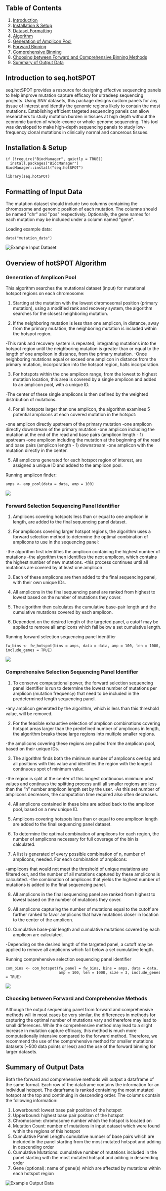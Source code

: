 
## Table of Contents
1. [Introduction](#introduction)
2. [Installation & Setup](#load_package)
3. [Dataset Formatting](#format_data)
4. [Algorithm](#algorithm)
  1. [Generation of Amplicon Pool](#amp_pool)
  2. [Forward Binning](fw_bin)
  3. [Comprehensive Binning](comp_bin)
  4. [Choosing between Forward and Comprehensive Binning Methods](#choose_method)
5. [Summary of Output Data](#output_sum)
  


## Introduction to seq.hotSPOT <a name="introduction"/>

seq.hotSPOT provides a resource for designing effective sequencing panels to help improve mutation capture efficacy for ultradeep sequencing projects. Using SNV datasets, this package designs custom panels for any tissue of interest and identify the genomic regions likely to contain the most mutations. Establishing efficient targeted sequencing panels can allow researchers to study mutation burden in tissues at high depth without the economic burden of whole-exome or whole-genome sequencing. This tool was developed to make high-depth sequencing panels to study low-frequency clonal mutations in clinically normal and cancerous tissues.

## Installation & Setup <a name="load_package"/>



``` {r install package}
if (!require("BiocManager", quietly = TRUE))
  install.packages("BiocManager")                                                                      
BiocManager::install("seq.hotSPOT")
```

``` {r load library}
library(seq.hotSPOT)
```

## Formatting of Input Data <a name = "format_data"/>

The mutation dataset should include two columns containing the chromosome and genomic position of each mutation. The columns should be named "chr" and "pos" respectively. Optionally, the gene names for each mutation may be included under a column named "gene".

Loading example data:
``` {r load data}
data("mutation_data")
```

![Example Input Dataset](example_input.png)



## Overview of hotSPOT Algorithm <a name = "algorithm"/>

### Generation of Amplicon Pool <a name = "amp_pool"/>

This algorithm searches the mutational dataset (input) for mutational hotspot regions on each chromosome:

1.	Starting at the mutation with the lowest chromosomal position (primary mutation), using a modified rank and recovery system, the algorithm searches for the closest neighboring mutation.

2.	If the neighboring mutation is less than one amplicon, in distance, away from the primary mutation, the neighboring mutation is included within the hotspot region.

-This rank and recovery system is repeated, integrating mutations into the hotspot region until the neighboring mutation is greater than or equal to the length of one amplicon in distance, from the primary mutation.
-Once neighboring mutations equal or exceed one amplicon in distance from the primary mutation, incorporation into the hotspot region, halts incorporation.

3.	For hotspots within the one amplicon range, from the lowest to highest mutation location, this area is covered by a single amplicon and added to an amplicon pool, with a unique ID.

-The center of these single amplicons is then defined by the weighted distribution of mutations.
  
4.	For all hotspots larger than one amplicon, the algorithm examines 5 potential amplicons at each covered mutation in the hotspot:

-one amplicon directly upstream of the primary mutation
-one amplicon directly downstream of the primary mutation
-one amplicon including the mutation at the end of the read and base pairs (amplicon length - 1) upstream
-one amplicon including the mutation at the beginning of the read and base pairs (amplicon length - 1) downstream
-one amplicon with the mutation directly in the center.

5.	All amplicons generated for each hotspot region of interest, are assigned a unique ID and added to the amplicon pool.

Running amplicon finder:
``` {r run amp finder, include = TRUE}
amps <- amp_pool(data = data, amp = 100)
```

![](amplicon_pool.png)

### Forward Selection Sequencing Panel Identifier <a name = "fw_bin"/>

1.	Amplicons covering hotspots less than or equal to one amplicon in length, are added to the final sequencing panel dataset.

2.	For amplicons covering larger hotspot regions, the algorithm uses a forward selection method to determine the optimal combination of amplicons to use in the sequencing panel:

-the algorithm first identifies the amplicon containing the highest number of mutations
-the algorithm then identifies the next amplicon, which contains the highest number of new mutations.
-this process continues until all mutations are covered by at least one amplicon

3.	Each of these amplicons are then added to the final sequencing panel, with their own unique IDs.

4.	All amplicons in the final sequencing panel are ranked from highest to lowest based on the number of mutations they cover.

5.	The algorithm then calculates the cumulative base-pair length and the cumulative mutations covered by each amplicon.

6.	Dependent on the desired length of the targeted panel, a cutoff may be applied to remove all amplicons which fall below a set cumulative length.

Running forward selection sequencing panel identifier
``` {r fw binning, include = TRUE}
fw_bins <- fw_hotspot(bins = amps, data = data, amp = 100, len = 1000, include_genes = TRUE)
```

![](fw_hotspot.png)

### Comprehensive Selection Sequencing Panel Identifier <a name = "comp_bin"/>

1.	To conserve computational power, the forward selection sequencing panel identifier is run to determine the lowest number of mutations per amplicon (mutation frequency) that need to be included in the predetermined length sequencing panel.

-any amplicon generated by the algorithm, which is less than this threshold value, will be removed.

2.	For the feasible exhaustive selection of amplicon combinations covering hotspot areas larger than the predefined number of amplicons in length, the algorithm breaks these large regions into multiple smaller regions.

-the amplicons covering these regions are pulled from the amplicon pool, based on their unique IDs.

3.	The algorithm finds both the minimum number of amplicons overlap and all positions with this value and identifies the region with the longest continuous spot of minimum value.

-the region is split at the center of this longest continuous minimum post values and continues the splitting process until all smaller regions are less than the “n” number amplicon length set by the user.
-As this set number of amplicons decreases, the computation time required also often decreases.

4.	All amplicons contained in these bins are added back to the amplicon pool, based on a new unique ID.

5.	Amplicons covering hotspots less than or equal to one amplicon length are added to the final sequencing panel dataset.

6.	To determine the optimal combination of amplicons for each region, the number of amplicons necessary for full coverage of the bin is calculated.

7.	A list is generated of every possible combination of n, number of amplicons, needed. For each combination of amplicons:

-amplicons that would not meet the threshold of unique mutations are filtered out, and the number of all mutations captured by these amplicons is calculated.
-the combination of amplicons that yields the highest number of mutations is added to the final sequencing panel.

8.	All amplicons in the final sequencing panel are ranked from highest to lowest based on the number of mutations they cover.

9.	All amplicons capturing the number of mutations equal to the cutoff are further ranked to favor amplicons that have mutations closer in location to the center of the amplicon.

10.	Cumulative base-pair length and cumulative mutations covered by each amplicon are calculated.

  -Depending on the desired length of the targeted panel, a cutoff may be applied to remove all amplicons which fall below a set cumulative length.

Running comprehensive selection sequencing panel identifier
``` {r com bins, include = TRUE}
com_bins <- com_hotspot(fw_panel = fw_bins, bins = amps, data = data, 
                        amp = 100, len = 1000, size = 3, include_genes = TRUE)
```

![](com_hotspot.png)


### Choosing between Forward and Comprehensive Methods <a name = "choose_method"/>

Although the output sequencing panel from forward and comprehensive methods will in most cases be very similar, the differences in methods for capturing the optimal number of mutations vary and therefore may lead to small differences. While the comprehensive method may lead to a slight increase in mutation capture efficacy, this method is much more computationally intensive compared to the forward method. Therefore, we recommend the use of the comprehensive method for smaller mutations datasets (~500 data points or less) and the use of the forward binning for larger datasets.


## Summary of Output Data <a name="output_sum"/>

Both the forward and comprehensive methods will output a dataframe of the same format. Each row of the dataframe contains the information for an individual hotspot. The dataframe is ranked containing the most mutated hotspot at the top and continuing in descending order. The columns contain the following information:
1. Lowerbound: lowest base pair position of the hotspot
2. Upperbound: highest base pair position of the hotspot
3. Chromosome: chromosome number which the hotspot is located on
4. Mutation Count: number of mutations in input dataset which were found within the regions of this hotspot
5. Cumulative Panel Length: cumulative number of base pairs which are included in the panel starting from the most mutated hotspot and adding in descending order
6. Cumulative Mutations: cumulative number of mutations included in the panel starting with the most mutated hotspot and adding in descending order
7. Gene (optional): name of gene(s) which are affected by mutations within each hotspot region

![Example Output Data](example_output.png)








